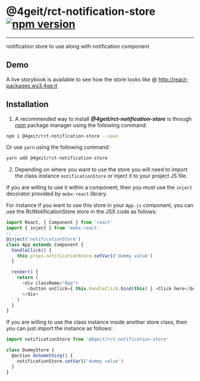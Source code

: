 # @4geit/rct-notification-store [![npm version](//badge.fury.io/js/@4geit%2Frct-notification-store.svg)](//badge.fury.io/js/@4geit%2Frct-notification-store)

---

notification store to use along with notification component

## Demo

A live storybook is available to see how the store looks like @ http://react-packages.ws3.4ge.it

## Installation

1. A recommended way to install ***@4geit/rct-notification-store*** is through [npm](//www.npmjs.com/search?q=@4geit/rct-notification-store) package manager using the following command:

```bash
npm i @4geit/rct-notification-store --save
```

Or use `yarn` using the following command:

```bash
yarn add @4geit/rct-notification-store
```

2. Depending on where you want to use the store you will need to import the class instance `notificationStore` or inject it to your project JS file.

If you are willing to use it within a component, then you must use the `inject` decorator provided by `mobx-react` library.

For instance if you want to use this store in your `App.js` component, you can use the RctNotificationStore store in the JSX code as follows:

```js
import React, { Component } from 'react'
import { inject } from 'mobx-react'
// ...
@inject('notificationStore')
class App extends Component {
  handleClick() {
    this.props.notificationStore.setVar1('dummy value')
  }

  render() {
    return (
      <div className="App">
        <button onClick={ this.handleClick.bind(this) } >Click here</button>
      </div>
    )
  }
}
```

If you are willing to use the class instance inside another store class, then you can just import the instance as follows:

```js
import notificationStore from '@4geit/rct-notification-store'

class DummyStore {
  @action doSomething() {
    notificationStore.setVar1('dummy value')
  }
}
```
